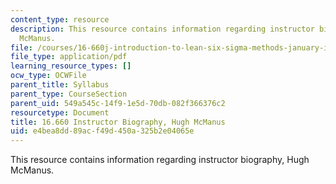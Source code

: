 ```yaml
---
content_type: resource
description: This resource contains information regarding instructor biography, Hugh
  McManus.
file: /courses/16-660j-introduction-to-lean-six-sigma-methods-january-iap-2012/e4bea8dd89acf49d450a325b2e04065e_MIT16_660JIAP12_mcmanus.pdf
file_type: application/pdf
learning_resource_types: []
ocw_type: OCWFile
parent_title: Syllabus
parent_type: CourseSection
parent_uid: 549a545c-14f9-1e5d-70db-082f366376c2
resourcetype: Document
title: 16.660 Instructor Biography, Hugh McManus
uid: e4bea8dd-89ac-f49d-450a-325b2e04065e
---
```

This resource contains information regarding instructor biography, Hugh McManus.

